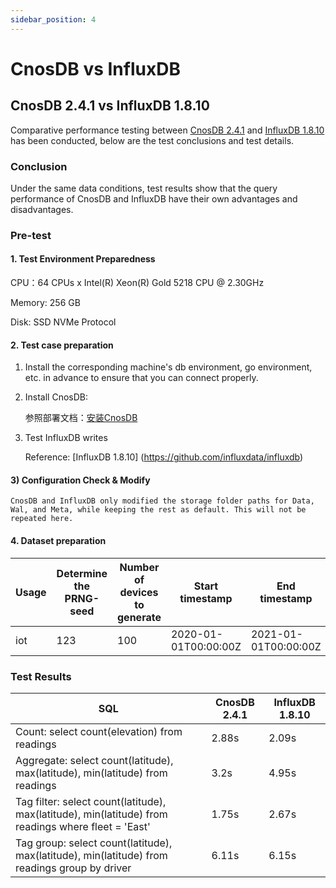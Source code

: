 ```yaml
---
sidebar_position: 4
---
```


# CnosDB vs InfluxDB

## CnosDB 2.4.1 vs InfluxDB 1.8.10

Comparative performance testing between [CnosDB 2.4.1](https://github.com/cnosdb/cnosdb) and [InfluxDB 1.8.10](https://github.com/influxdata/influxdb) has been conducted, below are the test conclusions and test details.

### Conclusion

Under the same data conditions, test results show that the query performance of CnosDB and InfluxDB have their own advantages and disadvantages.

### Pre-test

#### 1. Test Environment Preparedness

CPU：64 CPUs x Intel(R) Xeon(R) Gold 5218 CPU @ 2.30GHz

Memory: 256 GB

Disk: SSD NVMe Protocol

#### 2. Test case preparation

1. Install the corresponding machine's db environment, go environment, etc. in advance to ensure that you can connect properly.

2. Install CnosDB:

   参照部署文档：[安装CnosDB](../../start/install.md)

3. Test InfluxDB writes

   Reference: [InfluxDB 1.8.10] (https://github.com/influxdata/influxdb)

#### 3) Configuration Check & Modify

```
CnosDB and InfluxDB only modified the storage folder paths for Data, Wal, and Meta, while keeping the rest as default. This will not be repeated here.
```

#### 4. Dataset preparation

| Usage | Determine the PRNG-seed | Number of devices to generate | Start timestamp                                      | End timestamp                                        | Interval between readings per device | Target database | Data Size | Rows        |
| ----- | ----------------------- | ----------------------------- | ---------------------------------------------------- | ---------------------------------------------------- | ------------------------------------ | --------------- | --------- | ----------- |
| iot   | 123                     | 100                           | 2020-01-01T00:00:00Z | 2021-01-01T00:00:00Z | 6.3s                 | CnosDB/InfluxDB | 201G      | 450,721,871 |

### Test Results

| SQL                                                                                                                                                                          | CnosDB 2.4.1 | InfluxDB 1.8.10 |
| ---------------------------------------------------------------------------------------------------------------------------------------------------------------------------- | -------------------------------------------- | ----------------------------------------------- |
| Count: select count(elevation) from readings                                                                                              | 2.88s                        | 2.09s                           |
| Aggregate: select count(latitude), max(latitude), min(latitude) from readings                       | 3.2s                         | 4.95s                           |
| Tag filter: select count(latitude), max(latitude), min(latitude) from readings where fleet = 'East' | 1.75s                        | 2.67s                           |
| Tag group: select count(latitude), max(latitude), min(latitude)  from readings group by driver      | 6.11s                        | 6.15s                           |
